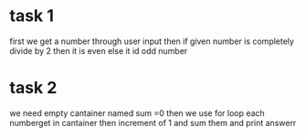 # task 1
first we get a number through user input 
then if given number is completely divide by 2 then it is even else it id odd number


# task 2 
we need empty  cantainer named sum =0
then we use for loop each numberget in cantainer then increment of 1 and sum them and
print answerr
